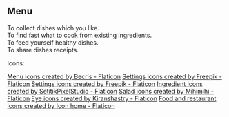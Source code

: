 ## Menu

To collect dishes which you like. <br> To find fast what to cook from existing
ingredients. <br> To feed yourself healthy dishes. <br> To share dishes
receipts.

Icons:

<a href="https://www.flaticon.com/free-icons/menu" title="menu icons">Menu icons created by Becris - Flaticon</a>
<a href="https://www.flaticon.com/free-icons/settings" title="settings icons">Settings icons created by Freepik - Flaticon</a>
<a href="https://www.flaticon.com/free-icons/settings" title="settings icons">Settings icons created by Freepik - Flaticon</a>
<a href="https://www.flaticon.com/free-icons/ingredient" title="ingredient icons">Ingredient icons created by SetitikPixelStudio - Flaticon</a>
<a href="https://www.flaticon.com/free-icons/salad" title="salad icons">Salad icons created by Mihimihi - Flaticon</a>
<a href="https://www.flaticon.com/free-icons/eye" title="eye icons">Eye icons created by Kiranshastry - Flaticon</a>
<a href="https://www.flaticon.com/free-icons/food-and-restaurant" title="food and restaurant icons">Food and restaurant icons created by Icon home - Flaticon</a>
